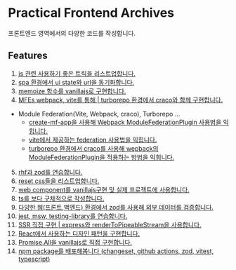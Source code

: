 # Practical Frontend Archives

프론트엔드 영역에서의 다양한 코드를 작성합니다.

## Features

1. [js 관련 사용하기 좋은 트릭을 리스트업합니다.](./advancedTricks/README.md)<br>
2. [spa 환경에서 ui state와 url을 동기화합니다.](./managing-ui-state-through-url/README.md)<br>
3. [memoize 함수를 vanillajs로 구현합니다.](./memoizeWithCache/README.md)<br>
4. [MFEs webpack, vite를 통해 | turborepo 환경에서 craco와 함께 구현합니다. ](./microFrontend/README.md)

- Module Federation(Vite, Webpack, craco), Turborepo ...
  - [create-mf-app을 사용해 Webpack ModuleFederationPlugin 사용법을 익힙니다.](/microFrontend/simpleMicroFE/README.md)
  - [vite에서 제공하는 federation 사용법을 익힙니다.](/microFrontend/MicroFE-with-vite-and-webpack/README.md)
  - [turborepo 환경에서 craco를 사용해 wepback의 ModuleFederationPlugin을 적용하는 방법을 익힙니다.](/microFrontend/monorepo/README.md)

5. [rhf과 zod를 연습합니다.](./react-hook-form-with-zod/README.md)<br>
6. [reset css들을 리스트업합니다.](./reset-css/README.md)<br>
7. [web component를 vanillajs구현 및 실제 프로젝트에 사용합니다.](./webComponents/README.md)<br>
8. [ts를 보다 구체적으로 작성합니다.](./writingTypesMoreSpecifically/README.md)<br>
9. [다양한 웹(프론트,백엔드) 환경에서 zod를 사용해 외부 데이터를 검증합니다.](./zod-with-nextjs/README.md)<br>
10. [jest, msw, testing-library를 연습합니다.](/testing-with-react/README.md)<br>
11. [SSR 직접 구현 | express와 renderToPipeableStream을 사용합니다.](/implementSSR/README.md)<br>
12. [React에서 사용하는 디자인 패턴을 구현합니다.](/designPatternsInReact/design-patterns-in-react/README.md)<br>
13. [Promise.All을 vanillajs로 직접 구현합니다.](/implementPromiseAll/)<br>
14. [npm package를 배포해봅니다 (changeset, github actions, zod, vitest, typescript)](/publishNPMpackage/)<br>
